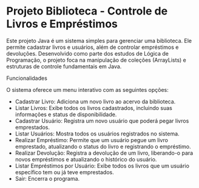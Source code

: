 # Projeto Biblioteca - Controle de Livros e Empréstimos

Este projeto Java é um sistema simples para gerenciar uma biblioteca. Ele permite cadastrar livros e usuários, além de controlar empréstimos e devoluções. Desenvolvido como parte dos estudos de Lógica de Programação, o projeto foca na manipulação de coleções (ArrayLists) e estruturas de controle fundamentais em Java.

Funcionalidades

O sistema oferece um menu interativo com as seguintes opções:

- Cadastrar Livro: Adiciona um novo livro ao acervo da biblioteca.
- Listar Livros: Exibe todos os livros cadastrados, incluindo suas informações e status de disponibilidade.
- Cadastrar Usuário: Registra um novo usuário que poderá pegar livros emprestados.
- Listar Usuários: Mostra todos os usuários registrados no sistema.
- Realizar Empréstimo: Permite que um usuário pegue um livro emprestado, atualizando o status do livro e registrando o empréstimo.
- Realizar Devolução: Registra a devolução de um livro, liberando-o para novos empréstimos e atualizando o histórico do usuário.
- Listar Empréstimos por Usuário: Exibe todos os livros que um usuário específico tem ou já teve emprestados.
- Sair: Encerra o programa.

